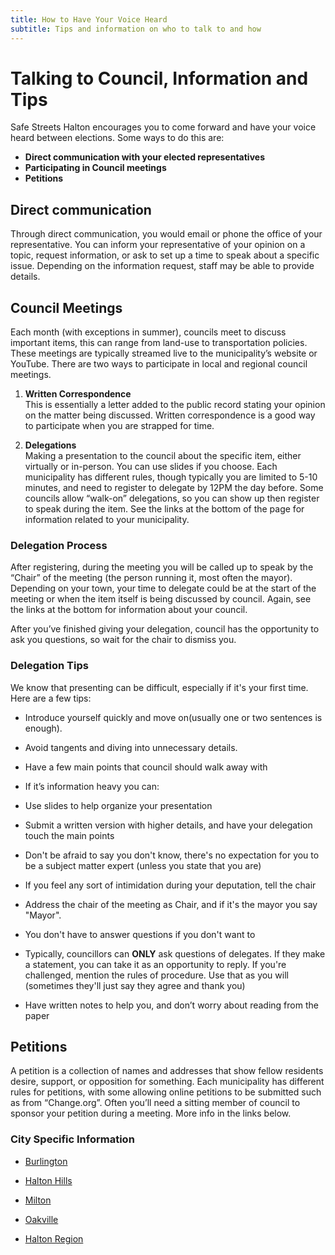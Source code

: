 ```yaml
---
title: How to Have Your Voice Heard
subtitle: Tips and information on who to talk to and how
---
```

# Talking to Council, Information and Tips

Safe Streets Halton encourages you to come forward and have your voice heard between elections. Some ways to do this are:

- **Direct communication with your elected representatives**
- **Participating in Council meetings**
- **Petitions**

## Direct communication

Through direct communication, you would email or phone the office of your representative. You can inform your representative of your opinion on a topic, request information, or ask to set up a time to speak about a specific issue. Depending on the information request, staff may be able to provide details.

## Council Meetings

Each month (with exceptions in summer), councils meet to discuss important items, this can range from land-use to transportation policies. These meetings are typically streamed live to the municipality’s website or YouTube. There are two ways to participate in local and regional council meetings. 

1. **Written Correspondence**  
    This is essentially a letter added to the public record stating your opinion on the matter being discussed. Written correspondence is a good way to participate when you are strapped for time.
    
2. **Delegations**  
    Making a presentation to the council about the specific item, either virtually or in-person. You can use slides if you choose. Each municipality has different rules, though typically you are limited to 5-10 minutes, and need to register to delegate by 12PM the day before. Some councils allow “walk-on” delegations, so you can show up then register to speak during the item. See the links at the bottom of the page for information related to your municipality.
    

### Delegation Process

After registering, during the meeting you will be called up to speak by the “Chair” of the meeting (the person running it, most often the mayor). Depending on your town, your time to delegate could be at the start of the meeting or when the item itself is being discussed by council. Again, see the links at the bottom for information about your council. 

After you’ve finished giving your delegation, council has the opportunity to ask you questions, so wait for the chair to dismiss you.

### Delegation Tips

We know that presenting can be difficult, especially if it's your first time. Here are a few tips:

- Introduce yourself quickly and move on(usually one or two sentences is enough).
    
- Avoid tangents and diving into unnecessary details.
    
- Have a few main points that council should walk away with
    
- If it’s information heavy you can:
    

- Use slides to help organize your presentation
    
- Submit a written version with higher details, and have your delegation touch the main points
    

- Don't be afraid to say you don't know, there's no expectation for you to be a subject matter expert (unless you state that you are)
    
- If you feel any sort of intimidation during your deputation, tell the chair
    
- Address the chair of the meeting as Chair, and if it's the mayor you say "Mayor". 
    
- You don't have to answer questions if you don't want to
    
- Typically, councillors can **ONLY** ask questions of delegates. If they make a statement, you can take it as an opportunity to reply. If you're challenged, mention the rules of procedure. Use that as you will (sometimes they'll just say they agree and thank you)
    
- Have written notes to help you, and don’t worry about reading from the paper
    

## Petitions

A petition is a collection of names and addresses that show fellow residents desire, support, or opposition for something. Each municipality has different rules for petitions, with some allowing online petitions to be submitted such as from “Change.org”. Often you’ll need a sitting member of council to sponsor your petition during a meeting. More info in the links below.

### City Specific Information

- [Burlington](https://www.burlington.ca/en/council-and-city-administration/engaging-with-city-council.aspx)
    
- [Halton Hills](https://forms.haltonhills.ca/Clerks/Application-to-Appear-before-Council#)
    
- [Milton](https://www.milton.ca/en/town-hall/speak-to-council.aspx)
    
- [Oakville](https://www.oakville.ca/town-hall/mayor-council-administration/agendas-meetings/delegations-presentations/)
    
- [Halton Region](https://www.halton.ca/The-Region/Regional-Council-and-Committees/Guide-for-Delegates-to-Regional-Council)